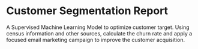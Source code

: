 # Customer Segmentation Report
A Supervised Machine Learning Model to optimize customer target.
Using census information and other sources, calculate the churn rate and apply a focused email marketing campaign to improve the customer acquisition.   
